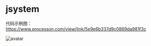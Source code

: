 # jsystem

代码示例图：https://www.processon.com/view/link/5e9e6b337d9c0869da981f3c

![avatar](http://assets.processon.com/chart_image/5e9e4cacf346fb177b873b6f.png)




